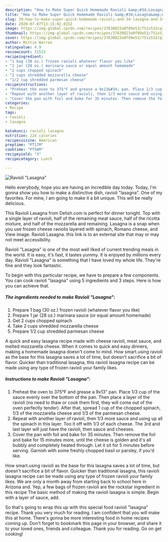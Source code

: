 ```yaml
---
description: "How to Make Super Quick Homemade Ravioli &amp;#34;Lasagna&amp;#34;"
title: "How to Make Super Quick Homemade Ravioli &amp;#34;Lasagna&amp;#34;"
slug: 39-how-to-make-super-quick-homemade-ravioli-and-34-lasagna-and-34
date: 2020-07-07T13:15:02.015Z
image: https://img-global.cpcdn.com/recipes/37630823a0f09e53/751x532cq70/ravioli-lasagna-recipe-main-photo.jpg
thumbnail: https://img-global.cpcdn.com/recipes/37630823a0f09e53/751x532cq70/ravioli-lasagna-recipe-main-photo.jpg
cover: https://img-global.cpcdn.com/recipes/37630823a0f09e53/751x532cq70/ravioli-lasagna-recipe-main-photo.jpg
author: Mittie Warren
ratingvalue: 4.9
reviewcount: 31533
recipeingredient:
- "1 bag (30 oz.) frozen ravioli whatever flavor you like"
- "1 jar (28 oz.) marinara sauce or equal amount homemade"
- "2 cups chopped spinach"
- "2 cups shredded mozzarella cheese"
- "1/2 cup shredded parmesan cheese"
recipeinstructions:
- "Preheat the oven to 375°F and grease a 9x13&#34; pan. Place 1/3 cup of the sauce evenly over the bottom of the pan. Then place a layer of the ravioli (no need to thaw or cook them first, they will come out of the oven perfectly tender). After that, spread 1 cup of the chopped spinach, 1/3 of the mozzarella cheese and 1/3 of the parmesan cheese."
- "Repeat with another layer of ravioli, then 1/3 more sauce and using up all the spinach in this layer. Too it off with 1/3 of each cheese. The 3rd and last layer will just have the ravioli, then sauce and cheeses."
- "Cover the pan with foil and bake for 35 minutes. Then remove the foil and bake for 15 minutes more, until the cheese is golden and it&#39;s all bubbly and completely heated through. Let it sit for 5 minutes before serving. Garnish with some freshly chopped basil or parsley, if you&#39;d like."
categories:
- Recipe
tags:
- ravioli
- lasagna

katakunci: ravioli lasagna 
nutrition: 224 calories
recipecuisine: American
preptime: "PT17M"
cooktime: "PT56M"
recipeyield: "3"
recipecategory: Lunch

---
```



![Ravioli &#34;Lasagna&#34;](https://img-global.cpcdn.com/recipes/37630823a0f09e53/751x532cq70/ravioli-lasagna-recipe-main-photo.jpg)

Hello everybody, hope you are having an incredible day today. Today, I'm gonna show you how to make a distinctive dish, ravioli &#34;lasagna&#34;. One of my favorites. For mine, I am going to make it a bit unique. This will be really delicious.

This Ravioli Lasagna from Delish.com is perfect for dinner tonight. Top with a single layer of ravioli, half of the remaining meat sauce, half of the ricotta mixture, and half of the mozzarella and remaining. Lasagna is a snap when you use frozen cheese raviolis layered with spinach, Romano cheese, and View image. Ravioli Lasagna. this link is to an external site that may or may not meet accessibility.

Ravioli &#34;Lasagna&#34; is one of the most well liked of current trending meals in the world. It is easy, it's fast, it tastes yummy. It is enjoyed by millions every day. Ravioli &#34;Lasagna&#34; is something that I have loved my whole life. They're fine and they look fantastic.


To begin with this particular recipe, we have to prepare a few components. You can cook ravioli &#34;lasagna&#34; using 5 ingredients and 3 steps. Here is how you can achieve that.

<!--inarticleads1-->

##### The ingredients needed to make Ravioli &#34;Lasagna&#34;:

1. Prepare 1 bag (30 oz.) frozen ravioli (whatever flavor you like)
1. Prepare 1 jar (28 oz.) marinara sauce (or equal amount homemade)
1. Get 2 cups chopped spinach
1. Take 2 cups shredded mozzarella cheese
1. Prepare 1/2 cup shredded parmesan cheese


A quick and easy lasagna recipe made with cheese ravioli, meat sauce, and melted mozzarella cheese. When it comes to quick and easy dinners, making a homemade lasagna doesn&#39;t come to mind. How smart.using ravioli as the base for this lasagna saves a lot of time, but doesn&#39;t sacrifice a bit of flavor. Quicker than traditional lasagna, this ravioli lasagna recipe can be made using any type of frozen ravioli your family likes. 

<!--inarticleads2-->

##### Instructions to make Ravioli &#34;Lasagna&#34;:

1. Preheat the oven to 375°F and grease a 9x13&#34; pan. Place 1/3 cup of the sauce evenly over the bottom of the pan. Then place a layer of the ravioli (no need to thaw or cook them first, they will come out of the oven perfectly tender). After that, spread 1 cup of the chopped spinach, 1/3 of the mozzarella cheese and 1/3 of the parmesan cheese.
1. Repeat with another layer of ravioli, then 1/3 more sauce and using up all the spinach in this layer. Too it off with 1/3 of each cheese. The 3rd and last layer will just have the ravioli, then sauce and cheeses.
1. Cover the pan with foil and bake for 35 minutes. Then remove the foil and bake for 15 minutes more, until the cheese is golden and it&#39;s all bubbly and completely heated through. Let it sit for 5 minutes before serving. Garnish with some freshly chopped basil or parsley, if you&#39;d like.


How smart.using ravioli as the base for this lasagna saves a lot of time, but doesn&#39;t sacrifice a bit of flavor. Quicker than traditional lasagna, this ravioli lasagna recipe can be made using any type of frozen ravioli your family likes. We are only a month away from starting back to school here in Arizona and. Yep, a few bags of frozen ravioli are the rockstar ingredient in this recipe The basic method of making the ravioli lasagna is simple. Begin with a layer of sauce, add. 

So that's going to wrap this up with this special food ravioli &#34;lasagna&#34; recipe. Thank you very much for reading. I am confident that you will make this at home. There's gonna be more interesting food in home recipes coming up. Don't forget to bookmark this page in your browser, and share it to your loved ones, friends and colleague. Thank you for reading. Go on get cooking!
